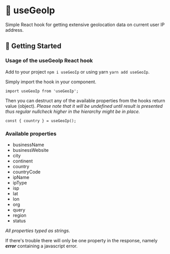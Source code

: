 # 📍 useGeoIp

Simple React hook for getting extensive geolocation data on current user IP address.

## 🚀 Getting Started

### Usage of the useGeoIp React hook

Add to your project `npm i useGeoIp` or using yarn `yarn add useGeoIp`.

Simply import the hook in your component.

`import useGeoIp from 'useGeoIp';`

Then you can destruct any of the available properties from the hooks return value 
(object). _Please note that it will be undefined until result is presented thus 
regular nullcheck higher in the hierarchy might be in place._
 
`const { country } = useGeoIp();`


### Available properties

* businessName
* businessWebsite
* city
* continent
* country
* countryCode
* ipName
* ipType
* isp
* lat
* lon
* org
* query
* region
* status

_All properties typed as strings._


If there's trouble there will only be one property in the response, namely _**error**_ containing a javascript error.
